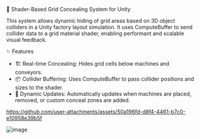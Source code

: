 🧱 Shader-Based Grid Concealing System for Unity

This system allows dynamic hiding of grid areas based on 3D object colliders in a Unity factory layout simulation. It uses ComputeBuffer to send collider data to a grid material shader, enabling performant and scalable visual feedback.


✨ Features
* 🏗️ Real-time Concealing: Hides grid cells below machines and conveyors.
* 📦 Collider Buffering: Uses ComputeBuffer to pass collider positions and sizes to the shader.
* 🔄 Dynamic Updates: Automatically updates when machines are placed, removed, or custom conceal zones are added.
      
https://github.com/user-attachments/assets/50a196fd-d8f4-4461-b7c0-e10958e39b5f


![image](https://github.com/user-attachments/assets/f387fff2-c887-47ea-aa90-7919a3f25922)

